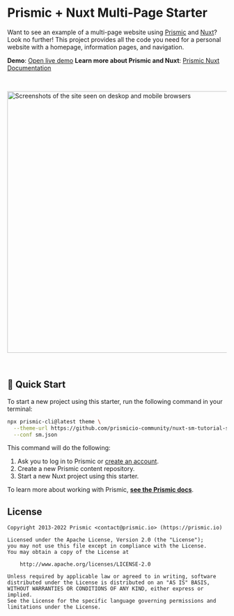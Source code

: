 # Prismic + Nuxt Multi-Page Starter

Want to see an example of a multi-page website using [Prismic][prismic] and [Nuxt][nuxt]? Look no further! This project provides all the code you need for a personal website with a homepage, information pages, and navigation.

**Demo**: [Open live demo][live-demo]
**Learn more about Prismic and Nuxt**: [Prismic Nuxt Documentation][prismic-docs]

&nbsp;

<img src="https://user-images.githubusercontent.com/8601064/162544635-2fd1cff4-9fae-4e08-a68f-52d82f066835.png" alt="Screenshots of the site seen on deskop and mobile browsers" width="600" />

&nbsp;

## 🚀 Quick Start

To start a new project using this starter, run the following command in your terminal:

```sh
npx prismic-cli@latest theme \
  --theme-url https://github.com/prismicio-community/nuxt-sm-tutorial-series \
  --conf sm.json
```

This command will do the following:

1. Ask you to log in to Prismic or [create an account][prismic-sign-up].
2. Create a new Prismic content repository.
3. Start a new Nuxt project using this starter.

To learn more about working with Prismic, [**see the Prismic docs**][prismic-docs].

## License

```
Copyright 2013-2022 Prismic <contact@prismic.io> (https://prismic.io)

Licensed under the Apache License, Version 2.0 (the "License");
you may not use this file except in compliance with the License.
You may obtain a copy of the License at

    http://www.apache.org/licenses/LICENSE-2.0

Unless required by applicable law or agreed to in writing, software
distributed under the License is distributed on an "AS IS" BASIS,
WITHOUT WARRANTIES OR CONDITIONS OF ANY KIND, either express or implied.
See the License for the specific language governing permissions and
limitations under the License.
```

[prismic]: https://prismic.io/
[prismic-docs]: https://prismic.io/docs/technologies/nuxt
[prismic-sign-up]: https://prismic.io/dashboard/signup
[nuxt]: https://nuxtjs.org/
[live-demo]: https://nuxt-tutorial-series.netlify.app/
